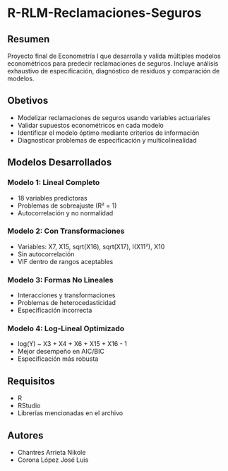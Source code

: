 # R-RLM-Reclamaciones-Seguros

## Resumen

Proyecto final de Econometría I que desarrolla y valida múltiples modelos econométricos para predecir reclamaciones de seguros. Incluye análisis exhaustivo de especificación, diagnóstico de residuos y comparación de modelos.

## Obetivos

- Modelizar reclamaciones de seguros usando variables actuariales
- Validar supuestos econométricos en cada modelo
- Identificar el modelo óptimo mediante criterios de información
- Diagnosticar problemas de especificación y multicolinealidad

## Modelos Desarrollados

### Modelo 1: Lineal Completo
- 18 variables predictoras
- Problemas de sobreajuste (R² = 1)
- Autocorrelación y no normalidad

### Modelo 2: Con Transformaciones
- Variables: X7, X15, sqrt(X16), sqrt(X17), I(X11²), X10
- Sin autocorrelación
- VIF dentro de rangos aceptables

### Modelo 3: Formas No Lineales
- Interacciones y transformaciones
- Problemas de heterocedasticidad
- Especificación incorrecta

### Modelo 4: Log-Lineal Optimizado
- log(Y) ~ X3 + X4 + X6 + X15 + X16 - 1
- Mejor desempeño en AIC/BIC
- Especificación más robusta

## Requisitos

- R
- RStudio
- Librerías mencionadas en el archivo

## Autores

- Chantres Arrieta Nikole
- Corona López José Luis

